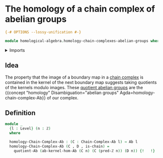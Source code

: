 # The homology of a chain complex of abelian groups

```agda
{-# OPTIONS --lossy-unification #-}

module homological-algebra.homology-chain-complexes-abelian-groups where
```

<details><summary>Imports</summary>

```agda
open import elementary-number-theory.integers

open import foundation.dependent-pair-types
open import foundation.universe-levels

open import foundation-core.propositions

open import group-theory.abelian-groups
open import group-theory.homomorphisms-abelian-groups
open import group-theory.images-of-abelian-group-homomorphisms
open import group-theory.kernels-homomorphisms-abelian-groups
open import group-theory.quotients-abelian-groups
open import group-theory.subgroups-abelian-groups

open import homological-algebra.graded-abelian-groups
open import homological-algebra.chain-complexes-abelian-groups
```

</details>

## Idea

The property that the image of a boundary map in a
[chain complex](homological-algebra.chain-complexes-abelian-groups.md) is
contained in the kernel of the next boundary map suggests taking quotients of
the kernels modulo images. These
[quotient abelian groups](group-theory.quotients-abelian-groups.md) are the
{{concept "homology" Disambiguation="abelian groups" Agda=homology-chain-complex-Ab}}
of our complex.

## Definition

```agda
module _
  {l : Level} (n : ℤ)
  where

  homology-Chain-Complex-Ab : (C : Chain-Complex-Ab l) → Ab l
  homology-Chain-Complex-Ab (C , D , is-chain) =
    quotient-Ab (ab-kernel-hom-Ab (C n) (C (pred-ℤ n)) (D n)) {!   !}
```
